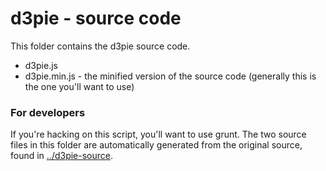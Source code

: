 # d3pie - source code

This folder contains the d3pie source code.

* d3pie.js
* d3pie.min.js - the minified version of the source code (generally this is the one you'll want to use)


### For developers

If you're hacking on this script, you'll want to use grunt. The two source files in this folder are automatically
generated from the original source, found in [../d3pie-source](../d3pie-source).